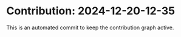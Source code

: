 # Contribution: 2024-12-20-12-35
This is an automated commit to keep the contribution graph active.
